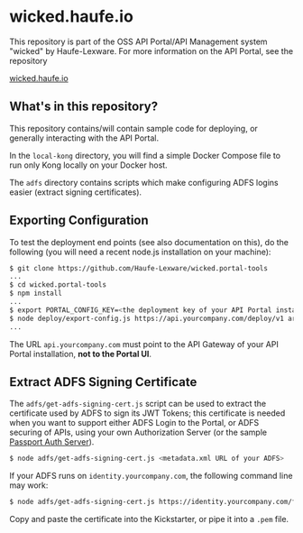 # wicked.haufe.io

This repository is part of the OSS API Portal/API Management system "wicked" by Haufe-Lexware. For more information on the API Portal, see the repository

[wicked.haufe.io](https://github.com/Haufe-Lexware/wicked.haufe.io)

## What's in this repository?

This repository contains/will contain sample code for deploying, or generally interacting with the API Portal.

In the `local-kong` directory, you will find a simple Docker Compose file to run only Kong locally on your Docker host.

The `adfs` directory contains scripts which make configuring ADFS logins easier (extract signing certificates).

## Exporting Configuration

To test the deployment end points (see also documentation on this), do the following (you will need a recent node.js installation on your machine):

```bash
$ git clone https://github.com/Haufe-Lexware/wicked.portal-tools
...
$ cd wicked.portal-tools
$ npm install
...
$ export PORTAL_CONFIG_KEY=<the deployment key of your API Portal instance>
$ node deploy/export-config.js https://api.yourcompany.com/deploy/v1 archive.tgz.enc
...
```

The URL `api.yourcompany.com` must point to the API Gateway of your API Portal installation, **not to the Portal UI**.

## Extract ADFS Signing Certificate

The `adfs/get-adfs-signing-cert.js` script can be used to extract the certificate used by ADFS to sign its JWT Tokens; this certificate is needed when you want to support either ADFS Login to the Portal, or ADFS securing of APIs, using your own Authorization Server (or the sample [Passport Auth Server](https://github.com/Haufe-Lexware/wicked.auth-passport)).

```bash
$ node adfs/get-adfs-signing-cert.js <metadata.xml URL of your ADFS>
```

If your ADFS runs on `identity.yourcompany.com`, the following command line may work:

```bash
$ node adfs/get-adfs-signing-cert.js https://identity.yourcompany.com/federationmetadata/2007-06/federationmetadata.xml
```

Copy and paste the certificate into the Kickstarter, or pipe it into a `.pem` file.